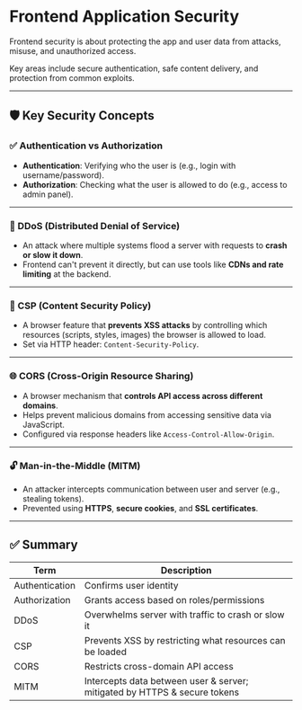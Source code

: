 # Frontend Application Security

Frontend security is about protecting the app and user data from attacks, misuse, and unauthorized access. 

Key areas include secure authentication, safe content delivery, and protection from common exploits.

---

## 🛡️ Key Security Concepts

### ✅ Authentication vs Authorization
- **Authentication**: Verifying who the user is (e.g., login with username/password).
- **Authorization**: Checking what the user is allowed to do (e.g., access to admin panel).

---

### 🚫 DDoS (Distributed Denial of Service)
- An attack where multiple systems flood a server with requests to **crash or slow it down**.
- Frontend can't prevent it directly, but can use tools like **CDNs and rate limiting** at the backend.

---

### 🧱 CSP (Content Security Policy)
- A browser feature that **prevents XSS attacks** by controlling which resources (scripts, styles, images) the browser is allowed to load.
- Set via HTTP header: `Content-Security-Policy`.

---

### 🌐 CORS (Cross-Origin Resource Sharing)
- A browser mechanism that **controls API access across different domains**.
- Helps prevent malicious domains from accessing sensitive data via JavaScript.
- Configured via response headers like `Access-Control-Allow-Origin`.

---

### 🔓 Man-in-the-Middle (MITM)
- An attacker intercepts communication between user and server (e.g., stealing tokens).
- Prevented using **HTTPS**, **secure cookies**, and **SSL certificates**.

---

## ✅ Summary

| Term             | Description                                                              |
|------------------|---------------------------------------------------------------------------|
| Authentication   | Confirms user identity                                                    |
| Authorization    | Grants access based on roles/permissions                                  |
| DDoS             | Overwhelms server with traffic to crash or slow it                        |
| CSP              | Prevents XSS by restricting what resources can be loaded                  |
| CORS             | Restricts cross-domain API access                                         |
| MITM             | Intercepts data between user & server; mitigated by HTTPS & secure tokens |

